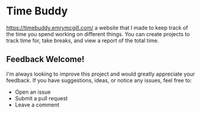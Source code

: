 # Time Buddy
https://timebuddy.emrymcgill.com/
a website that I made to keep track of the time you spend working on different things. 
You can create projects to track time for, take breaks, and view a report of the total time.

## Feedback Welcome!
I'm always looking to improve this project and would greatly appreciate your feedback. If you have suggestions, ideas, or notice any issues, feel free to:

- Open an issue
- Submit a pull request
- Leave a comment
